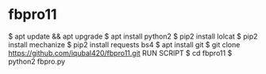 # fbpro11
$ apt update &amp;&amp; apt upgrade $ apt install python2 $ pip2 install lolcat $ pip2 install mechanize $ pip2 install requests bs4 $ apt install git $ git clone https://github.com/iqubal420/fbpro11.git RUN SCRIPT $ cd fbpro11 $ python2 fbpro.py

